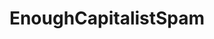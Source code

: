 ---
title: EnoughCapitalistSpam
crosslinks:
- Anarcho_Capitalism
- worldnews
- politics
- autotldr
- pics
- AskReddit
- EnoughCommieSpam
- ChapoTrapHouse
- Futurology
- Conservative
- Negareddit
- Drama
- AdviceAnimals
- Physical_Removal
- AnarchismOnline
- news
- 4chan
- Comrade_IRL
- LeftWithoutEdge
- PropagandaPosters
---